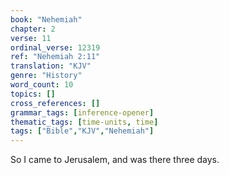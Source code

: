 ```yaml
---
book: "Nehemiah"
chapter: 2
verse: 11
ordinal_verse: 12319
ref: "Nehemiah 2:11"
translation: "KJV"
genre: "History"
word_count: 10
topics: []
cross_references: []
grammar_tags: [inference-opener]
thematic_tags: [time-units, time]
tags: ["Bible","KJV","Nehemiah"]
---
```

So I came to Jerusalem, and was there three days.
